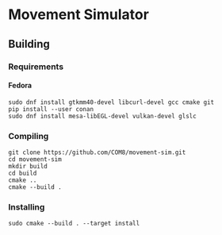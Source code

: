 # Movement Simulator

## Building
### Requirements

#### Fedora
```
sudo dnf install gtkmm40-devel libcurl-devel gcc cmake git
pip install --user conan
sudo dnf install mesa-libEGL-devel vulkan-devel glslc
```

### Compiling
```
git clone https://github.com/COM8/movement-sim.git
cd movement-sim
mkdir build
cd build
cmake ..
cmake --build .
```

### Installing
```
sudo cmake --build . --target install
```
